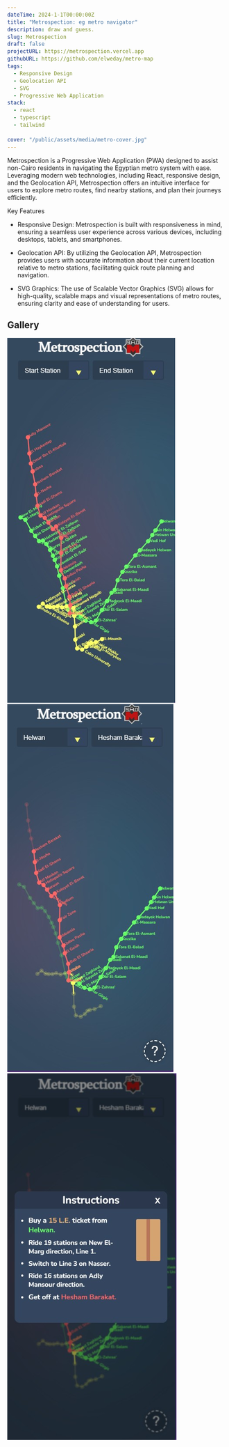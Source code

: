 ```yaml
---
dateTime: 2024-1-1T00:00:00Z
title: "Metrospection: eg metro navigator" 
description: draw and guess.
slug: Metrospection
draft: false
projectURL: https://metrospection.vercel.app
githubURL: https://github.com/elweday/metro-map
tags:
  - Responsive Design
  - Geolocation API
  - SVG
  - Progressive Web Application
stack:
  - react
  - typescript
  - tailwind

cover: "/public/assets/media/metro-cover.jpg"
---
```


Metrospection is a Progressive Web Application (PWA) designed to assist non-Cairo residents in navigating the Egyptian metro system with ease. Leveraging modern web technologies, including React, responsive design, and the Geolocation API, Metrospection offers an intuitive interface for users to explore metro routes, find nearby stations, and plan their journeys efficiently.

Key Features
- Responsive Design: Metrospection is built with responsiveness in mind, ensuring a seamless user experience across various devices, including desktops, tablets, and smartphones.

- Geolocation API: By utilizing the Geolocation API, Metrospection provides users with accurate information about their current location relative to metro stations, facilitating quick route planning and navigation.

- SVG Graphics: The use of Scalable Vector Graphics (SVG) allows for high-quality, scalable maps and visual representations of metro routes, ensuring clarity and ease of understanding for users.


## Gallery 
![Image1](/public/assets/media/metro0.jpg)
![Image2](/public/assets/media/metro1.jpg)
![Image3](/public/assets/media/metro2.jpg)
